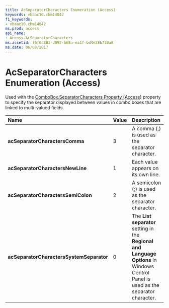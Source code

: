 ```yaml
---
title: AcSeparatorCharacters Enumeration (Access)
keywords: vbaac10.chm14042
f1_keywords:
- vbaac10.chm14042
ms.prod: access
api_name:
- Access.AcSeparatorCharacters
ms.assetid: f6f0c881-d092-b68a-ea1f-bd4e28b730a8
ms.date: 06/08/2017
---
```



# AcSeparatorCharacters Enumeration (Access)

Used with the [ComboBox.SeparatorCharacters Property (Access)](combobox-separatorcharacters-property-access.md) property to specify the separator displayed between values in combo boxes that are linked to multi-valued fields.



|**Name**|**Value**|**Description**|
|:-----|:-----|:-----|
|**acSeparatorCharactersComma**|3|A comma (,) is used as the separator character.|
|**acSeparatorCharactersNewLine**|1|Each value appears on its own line.|
|**acSeparatorCharactersSemiColon**|2|A semicolon (;) is used as the separator character.|
|**acSeparatorCharactersSystemSeparator**|0|The  **List separator** setting in the **Regional and Language Options** in Windows Control Panel is used as the separator character.|

